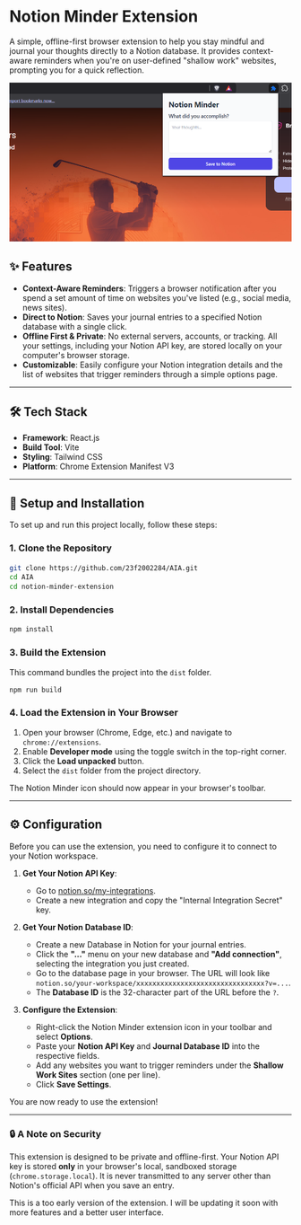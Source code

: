 
# Notion Minder Extension

A simple, offline-first browser extension to help you stay mindful and journal your thoughts directly to a Notion database. It provides context-aware reminders when you're on user-defined "shallow work" websites, prompting you for a quick reflection.

![Screenshot of the extension popup](../images/image.png)

## ✨ Features

-   **Context-Aware Reminders**: Triggers a browser notification after you spend a set amount of time on websites you've listed (e.g., social media, news sites).
-   **Direct to Notion**: Saves your journal entries to a specified Notion database with a single click.
-   **Offline First & Private**: No external servers, accounts, or tracking. All your settings, including your Notion API key, are stored locally on your computer's browser storage.
-   **Customizable**: Easily configure your Notion integration details and the list of websites that trigger reminders through a simple options page.

---

## 🛠️ Tech Stack

-   **Framework**: React.js
-   **Build Tool**: Vite
-   **Styling**: Tailwind CSS
-   **Platform**: Chrome Extension Manifest V3

---

## 🚀 Setup and Installation

To set up and run this project locally, follow these steps:

### 1. Clone the Repository
```bash
git clone https://github.com/23f2002284/AIA.git
cd AIA
cd notion-minder-extension
```

### 2\. Install Dependencies

```bash
npm install
```

### 3\. Build the Extension

This command bundles the project into the `dist` folder.

```bash
npm run build
```

### 4\. Load the Extension in Your Browser

1.  Open your browser (Chrome, Edge, etc.) and navigate to `chrome://extensions`.
2.  Enable **Developer mode** using the toggle switch in the top-right corner.
3.  Click the **Load unpacked** button.
4.  Select the `dist` folder from the project directory.

The Notion Minder icon should now appear in your browser's toolbar.

-----

## ⚙️ Configuration

Before you can use the extension, you need to configure it to connect to your Notion workspace.

1.  **Get Your Notion API Key**:

      - Go to [notion.so/my-integrations](https://www.notion.so/my-integrations).
      - Create a new integration and copy the "Internal Integration Secret" key.

2.  **Get Your Notion Database ID**:

      - Create a new Database in Notion for your journal entries.
      - Click the **"..."** menu on your new database and **"Add connection"**, selecting the integration you just created.
      - Go to the database page in your browser. The URL will look like `notion.so/your-workspace/xxxxxxxxxxxxxxxxxxxxxxxxxxxxxxxx?v=...`.
      - The **Database ID** is the 32-character part of the URL before the `?`.

3.  **Configure the Extension**:

      - Right-click the Notion Minder extension icon in your toolbar and select **Options**.
      - Paste your **Notion API Key** and **Journal Database ID** into the respective fields.
      - Add any websites you want to trigger reminders under the **Shallow Work Sites** section (one per line).
      - Click **Save Settings**.

You are now ready to use the extension\!

-----

### 🔒 A Note on Security

This extension is designed to be private and offline-first. Your Notion API key is stored **only** in your browser's local, sandboxed storage (`chrome.storage.local`). It is never transmitted to any server other than Notion's official API when you save an entry.

This is a too early version of the extension. I will be updating it soon with more features and a better user interface.